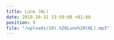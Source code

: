 ```yaml
---
title: Lune (NL)
date: 2018-10-31 13:59:00 +01:00
position: 9
file: "/uploads/10).%20Lune%20(NL).mp3"
---
```


